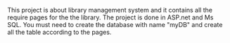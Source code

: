 This project is about library management system and it contains all the require pages for the the library.
The project is done in ASP.net and Ms SQL.
You must need to create the database with name "myDB" and create all the table according to the pages.
